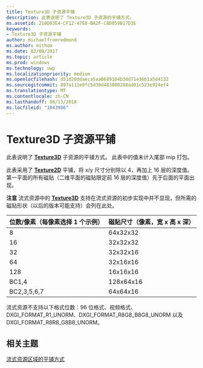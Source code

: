 ```yaml
---
title: Texture3D 子资源平铺
description: 此表说明了 Texture3D 子资源的平铺方式。
ms.assetid: 210D03E4-CF12-47E0-BA2F-C8D059B17D3E
keywords:
- Texture3D 子资源平铺
author: michaelfromredmond
ms.author: mithom
ms.date: 02/08/2017
ms.topic: article
ms.prod: windows
ms.technology: uwp
ms.localizationpriority: medium
ms.openlocfilehash: d51d20ddaeca5aa0689104b3dd71e36b1a5d4132
ms.sourcegitcommit: 897a111e8fc5d38d483800288ad01c523e924ef4
ms.translationtype: MT
ms.contentlocale: zh-CN
ms.lasthandoff: 08/13/2018
ms.locfileid: "1043986"
---
```

# <a name="texture3d-subresource-tiling"></a>Texture3D 子资源平铺


此表说明了 [**Texture3D**](https://msdn.microsoft.com/library/windows/desktop/ff471562) 子资源的平铺方式。 此表中的值未计入尾部 mip 打包。

此表采用了 [**Texture2D**](https://msdn.microsoft.com/library/windows/desktop/ff471525) 平铺，将 x/y 尺寸分别除以 4，再加上 16 层的深度值。 第一平面的所有磁贴（二维平面的磁贴限定前 16 层的深度值）先于后面的平面出现。

**注意**  流式资源中的 [**Texture3D**](https://msdn.microsoft.com/library/windows/desktop/ff471562) 支持在流式资源的初步实现中并不显现，但所需的磁贴形状（以后的版本可能支持）会列在此处。

 

| 位数/像素（每像素选择 1 个示例） | 磁贴尺寸（像素，宽 x 高 x 深） |
|-----------------------------|---------------------------------|
| 8                           | 64x32x32                        |
| 16                          | 32x32x32                        |
| 32                          | 32x32x16                        |
| 64                          | 32x16x16                        |
| 128                         | 16x16x16                        |
| BC1,4                       | 128x64x16                       |
| BC2,3,5,6,7                 | 64x64x16                        |

 

流式资源不支持以下格式位数：96 位格式、视频格式、DXGI\_FORMAT\_R1\_UNORM、DXGI\_FORMAT\_R8G8\_B8G8\_UNORM 以及 DXGI\_FORMAT\_R8R8\_G8B8\_UNORM。

## <a name="span-idrelated-topicsspanrelated-topics"></a><span id="related-topics"></span>相关主题


[流式资源区域的平铺方式](how-a-streaming-resource-s-area-is-tiled.md)

 

 





